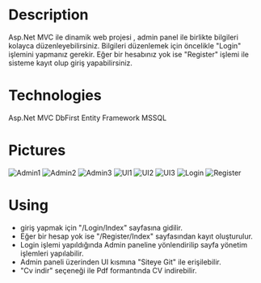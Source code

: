 # Description

Asp.Net MVC ile dinamik web projesi , admin panel ile birlikte bilgileri kolayca düzenleyebilirsiniz. Bilgileri düzenlemek için öncelikle
"Login" işlemini yapmanız gerekir. Eğer bir hesabınız yok ise "Register" işlemi ile sisteme kayıt olup giriş yapabilirsiniz.

# Technologies

Asp.Net MVC
DbFirst
Entity Framework
MSSQL

# Pictures

![Admin1](https://github.com/HakanDogann1/MyEgitimAkademi_Portfolio/assets/115923387/cd7242bb-e380-4610-8a48-fd4eaed6c651)
![Admin2](https://github.com/HakanDogann1/MyEgitimAkademi_Portfolio/assets/115923387/68b2fc92-0ca7-4897-bf34-1d165c991fdf)
![Admin3](https://github.com/HakanDogann1/MyEgitimAkademi_Portfolio/assets/115923387/33c2ca02-3320-4eb1-863c-d7445f183242)
![UI1](https://github.com/HakanDogann1/MyEgitimAkademi_Portfolio/assets/115923387/2ac048ba-5281-4662-b09a-253e19aa4d14)
![UI2](https://github.com/HakanDogann1/MyEgitimAkademi_Portfolio/assets/115923387/50577ed6-f5ed-4793-8175-2a698beb8d75)
![UI3](https://github.com/HakanDogann1/MyEgitimAkademi_Portfolio/assets/115923387/da9ac983-915d-4c2c-bda0-067a5f0b60d0)
![Login](https://github.com/HakanDogann1/MyEgitimAkademi_Portfolio/assets/115923387/4a734eae-f795-45cd-84ba-cf26db250ff5)
![Register](https://github.com/HakanDogann1/MyEgitimAkademi_Portfolio/assets/115923387/1c8c530c-5d0b-4519-abfe-b529a43a1d09)

# Using
*  giriş yapmak için "/Login/Index" sayfasına gidilir. 
* Eğer bir hesap yok ise "/Register/Index" sayfasından kayıt oluşturulur.
* Login işlemi yapıldığında Admin paneline yönlendirilip sayfa yönetim işlemleri yapılabilir. 
* Admin paneli üzerinden UI kısmına "Siteye Git" ile erişilebilir. 
* "Cv indir" seçeneği ile Pdf formantında CV indirebilir.
